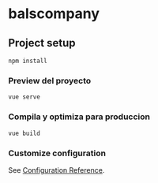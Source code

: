 # balscompany

## Project setup
```
npm install
```

### Preview del proyecto
```
vue serve
```

### Compila y optimiza para produccion
```
vue build
```

### Customize configuration
See [Configuration Reference](https://cli.vuejs.org/config/).
